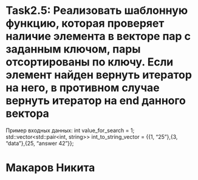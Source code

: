 # Task2.5: Реализовать шаблонную функцию, которая проверяет наличие элемента в векторе пар с заданным ключом, пары отсортированы по ключу. Если элемент найден вернуть итератор на него, в противном случае вернуть итератор на end данного вектора 
Пример входных данных:
int value_for_search = 1;
std::vector<std::pair<int, string>> int_to_string_vector = {{1, “25”},{3, “data”},{25, “answer 42”}};

# Макаров Никита
